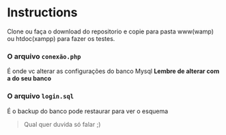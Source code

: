 # Instructions 
Clone ou faça o download do repositorio e copie para pasta www(wamp) ou htdoc(xampp) para fazer os testes.

### O arquivo ```conexão.php``` 
É onde vc alterar as configurações do banco Mysql
**Lembre de alterar com a do seu banco**

### O arquivo ```login.sql``` 
É o backup do banco pode restaurar para ver o esquema

>Qual quer duvida só falar ;)
